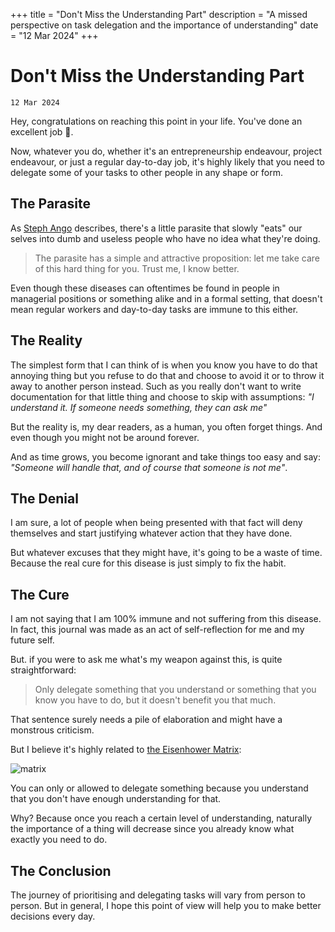 +++
title = "Don't Miss the Understanding Part"
description = "A missed perspective on task delegation and the importance of understanding"
date = "12 Mar 2024"
+++

# Don't Miss the Understanding Part
`12 Mar 2024`

Hey, congratulations on reaching this point in your life. You've done an excellent job 🥳.

Now, whatever you do, whether it's an entrepreneurship endeavour, project endeavour, or just a regular day-to-day job, it's highly likely that you need to delegate some of your tasks to other people in any shape or form.

## The Parasite

As [Steph Ango](https://stephango.com) describes, there's a little parasite that slowly "eats" our selves into dumb and useless people who have no idea what they're doing.

> The parasite has a simple and attractive proposition: let me take care of this hard thing for you. Trust me, I know better.

Even though these diseases can oftentimes be found in people in managerial positions or something alike and in a formal setting, that doesn't mean regular workers and day-to-day tasks are immune to this either.

## The Reality

The simplest form that I can think of is when you know you have to do that annoying thing but you refuse to do that and choose to avoid it or to throw it away to another person instead. Such as you really don't want to write documentation for that little thing and choose to skip with assumptions: _"I understand it. If someone needs something, they can ask me"_

But the reality is, my dear readers, as a human, you often forget things. And even though you might not be around forever.

And as time grows, you become ignorant and take things too easy and say: _"Someone will handle that, and of course that someone is not me"_.

## The Denial

I am sure, a lot of people when being presented with that fact will deny themselves and start justifying whatever action that they have done.

But whatever excuses that they might have, it's going to be a waste of time. Because the real cure for this disease is just simply to fix the habit.

## The Cure

I am not saying that I am 100% immune and not suffering from this disease. In fact, this journal was made as an act of self-reflection for me and my future self.

But. if you were to ask me what's my weapon against this, is quite straightforward:

> Only delegate something that you understand or something that you know you have to do, but it doesn't benefit you that much.

That sentence surely needs a pile of elaboration and might have a monstrous criticism.

But I believe it's highly related to [the Eisenhower Matrix](https://www.eisenhower.me/eisenhower-matrix/):

![matrix](https://i.imgur.com/qETcYrJ.png)

You can only or allowed to delegate something because you understand that you don't have enough understanding for that.

Why? Because once you reach a certain level of understanding, naturally the importance of a thing will decrease since you already know what exactly you need to do.

## The Conclusion

The journey of prioritising and delegating tasks will vary from person to person. But in general, I hope this point of view will help you to make better decisions every day.
